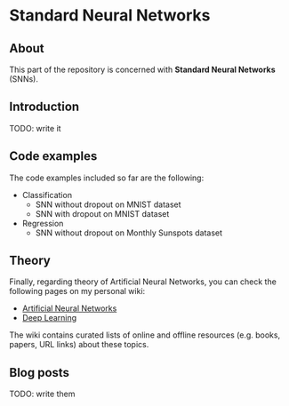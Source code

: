 # Standard Neural Networks

## About
This part of the repository is concerned with __Standard Neural Networks__ (SNNs).

## Introduction

TODO: write it

## Code examples

The code examples included so far are the following:

- Classification
  - SNN without dropout on MNIST dataset
  - SNN with dropout on MNIST dataset
- Regression
  - SNN without dropout on Monthly Sunspots dataset

## Theory

Finally, regarding theory of Artificial Neural Networks, you can check the following pages on my personal wiki:

- [Artificial Neural Networks](https://wiki.kourouklides.com/wiki/Artificial_Neural_Network)
- [Deep Learning](https://wiki.kourouklides.com/wiki/Deep_Learning)

The wiki contains curated lists of online and offline resources (e.g. books, papers, URL links) about these topics.

## Blog posts

TODO: write them
